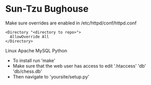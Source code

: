 Sun-Tzu Bughouse
=====

Make sure overrides are enabled in /etc/httpd/conf/httpd.conf
```
<Directory "<directory to repo>">
  AllowOverride All
</Directory>
```

Linux Apache MySQL Python

 * To install run
   'make'
 * Make sure that the web user has access to edit
   '.htaccess'
   'db'
   'db/chess.db'
 * Then navigate to
   'yoursite/setup.py'


